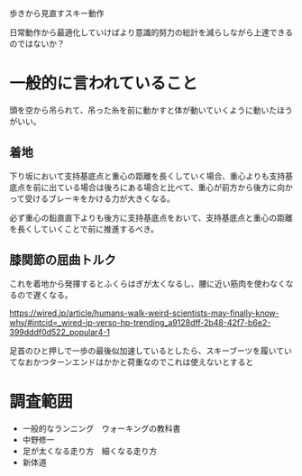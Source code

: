 歩きから見直すスキー動作

日常動作から最適化していけばより意識的努力の総計を減らしながら上達できるのではないか？

# 一般的に言われていること
頭を空から吊られて、吊った糸を前に動かすと体が動いていくように動いたほうがいい。

## 着地
下り坂において支持基底点と重心の距離を長くしていく場合、重心よりも支持基底点を前に出ている場合は後ろにある場合と比べて、重心が前方から後方に向かって受けるブレーキをかける力が大きくなる。

必ず重心の鉛直直下よりも後方に支持基底点をおいて、支持基底点と重心の距離を長くしていくことで前に推進するべき。

## 膝関節の屈曲トルク
これを着地から発揮するとふくらはぎが太くなるし、腰に近い筋肉を使わなくなるので遅くなる。


https://wired.jp/article/humans-walk-weird-scientists-may-finally-know-why/#intcid=_wired-jp-verso-hp-trending_a9128dff-2b48-42f7-b6e2-399dddf0d522_popular4-1

足首のひと押しで一歩の最後似加速しているとしたら、スキーブーツを履いていてなおかつターンエンドはかかと荷重なのでこれは使えないとすると

# 調査範囲

- 一般的なランニング　ウォーキングの教科書
- 中野修一
- 足が太くなる走り方　細くなる走り方
- 新体道
